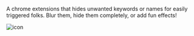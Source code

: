 A chrome extensions that hides unwanted keywords or names for easily triggered folks. Blur them, hide them completely, or add fun effects!

![icon](https://github.com/user-attachments/assets/111cec55-a7d8-4fcb-a26a-68eb89e43a71)
